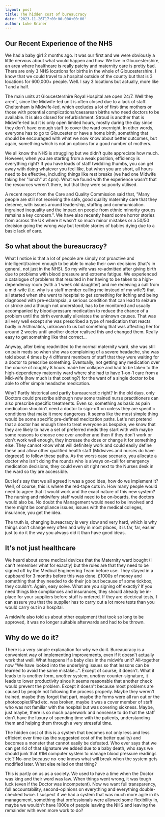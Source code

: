 ```yaml
---
layout: post
title: The hidden cost of bureaucracy
date: '2023-11-26T17:00:00.000+00:00'
author: Luke Briner
---
```


## Our Recent Experience of the NHS
We had a baby girl 2 months ago. It was our first and we were obviously a little nervous about what would happen and how. We live in Gloucestershire, an area where healthcare is really patchy and maternity care is pretty bad. There are only 3 NHS locations for births in the whole of Gloucestershire. I know that we could travel to a hospital outside of the county but that is 3 locations for 600,000+ people. Well. I say 3 locations but actually, more like 1 and a half.

The main units at Gloucestershire Royal Hospital are open 24/7. Well they aren't, since the Midwife-led unit is often closed due to a lack of staff. Cheltenham is Midwife-led, which excludes a lot of first-time mothers or those with potential complications/caesarean births who need doctors to be available. It is also closed for refurbishment. Stroud is another that is Midwife-led but it is only open limited hours, mostly during the day since they don't have enough staff to cover the ward overnight. In other words, everyone has to go to Gloucester or have a home birth, something that should be encouraged with what we now know about better outcomes, but again, something which is not an options for a good number of mothers.

We all know the NHS is struggling but we didn't quite appreciate how much. However, when you are starting from a weak position, efficiency is everything right? If you have loads of staff twiddling thumbs, you can get away with doing whatever you feel like, but when you are short, all hours need to be effective, including things like rest breaks (we had one Midwife taking her "lunch" at 4pm). What we found with the experience wasn't that the resources weren't there, but that they were so poorly utilised.

A recent report from the Care and Quality Commission said that, "Many people are still not receiving the safe, good quality maternity care that they deserve, with issues around leadership, staffing and communication. Ingrained inequality and the impact on people from ethnic minority groups remains a key concern.". We have also recently heard some horror stories from across the UK where it wasn't so much minor mistakes or a 50/50 decision going the wrong way but terrible stories of babies dying due to a basic lack of care.

## So what about the bureaucracy?
What I notice is that a lot of people are simply not proactive and intelligent/trained enough to be able to make their own decisions (that's in general, not just in the NHS). So my wife was re-admitted after giving birth due to problems with blood pressure and extreme fatigue. We experienced a catalogue of problems that resulted in her having to be taken to a high-dependency room (with a 1 week old daughter) and me receiving a call from a mid-wife (i.e. why is a staff member calling me instead of my wife?) that all started when she went to hospital to get something for itching and being diagnosed with pre-eclampsia, a serious condition that can lead to seizure or stroke and although not understood, has to be monitored and usually accompanied by blood-pressure medication to reduce the chance of a problem until the birth eventually alleviates the unknown causes. That was all very well except she was prescribed a type of medication that reacts badly in Asthmatics, unknown to us but something that was affecting her for around 2 weeks until another doctor realised this and changed them. Really easy to get something like that correct...

Anyway, after being readmitted to the normal maternity ward, she was still on pain meds so when she was complaining of a severe headache, she was told about 4 times by 4 different members of staff that they were waiting for a doctor to prescribe something. Eventually, not getting any medication over the course of roughly 8 hours made her collapse and had to be taken to the high-dependency maternity ward where she had to have 1-on-1 care from a Mid-wife (how much is that costing?) for the want of a single doctor to be able to offer simple headache medication.

Why? Partly historical and partly bureaucractic right? In the old days, only Doctors could prescribe although now some trained nurse practitioners can also prescribe specific treatments. Even so, something as basic as pain medication shouldn't need a doctor to sign-off on unless they are specific conditions that make it more dangerous. It seems like the most simple thing would be some specific pre-defined medication paths. Let's not pretend that a doctor has enough time to treat everyone as bespoke, we know that they are likely to have a set of preferred meds they start with with maybe some reasons to choose one over another and then if they don't work or don't work well enough, they increase the dose or change it for something else. They cannot know what will definitely work and could easily define these and allow other qualified health staff (Midwives and nurses do have degrees!) to follow these paths. As the worst-case scenario, you allocate a doctor who isn't doing the rounds who is always on-call for emergency medication decisions, they could even sit right next to the Nurses desk in the ward so thy are accessible.

But let's say that we all agreed it was a good idea, how do we implement it? Well, of course, this is where the red-tape cuts in. How many people would need to agree that it would work and the exact nature of this new system? The nursing and midwifery staff would need to be on-boards, the doctors would also be. No doubt the Management would need to be involved and there might be compliance issues, issues with the medical colleges, insurance, you get the idea.

The truth is, changing bureacracy is very slow and very hard, which is why things don't change very often and why in most places, it is far, far, easier just to do it the way you always did it than have good ideas.

## It's not just healthcare
We heard about some medical devices that the Maternity ward bought (I can't remember what for exactly) but the rules are that they need to be signed off by the Medical Engineering Team before use. They stayed in a cupboard for 3 months before this was done. £1000s of money and something that they needed to do their job but because of some tickbox, they couldn't. Again, easy solve. What are you signing off exactly? If you need things like compliances and insurances, they should already be in-place for your suppliers before stuff is ordered. If they are electrical tests, I can assure you that the supplier has to carry out a lot more tests than you would carry out in a hospital.

A midwife also told us about other equipment that took so long to be approved, it was no longer suitable afterwards and had to be thrown.

## Why do we do it?
There is a very simple explanation for why we do it. Bureaucracy is a convenient way of implementing improvements, even if it doesn't actually work that well. What happens if a baby dies in the midwife unit? All-together now "We have looked into the underlying issues so that lessons can be learned to avoid the same mistake...". Except of course, it doesn't. What it leads to is *another* form, *another* system, *another* counter-signature, it leads to lower productivity since it seems reasonable that another check would prevent the problem. Except it doesn't because most problems are caused by people not following the process properly. Maybe they weren't trained, maybe they forgot that part, maybe the forms were all run out or the photocopier/iPad etc. was broken, maybe it was a cover member of staff who was not familiar with the hospital but was covering sickness. Maybe, just maybe, there is so much paperwork and nonsense to do that the staff don't have the luxury of spending time with the patients, understanding them and helping them through a very stressful time.

The hidden cost of this is a system that becomes not only less and less efficient over time (as the suggested cost of the better quality) and becomes a monster that cannot easily be defeated. Who ever says that we can get rid of that signature we added due to a baby death, who says we should junk that £1M computer system to manage blood pressure readings etc.? No-one because no-one knows what will break when the system gets modified later. What else relied on that thing?

This is partly on us as a society. We used to have a time when the Doctor was king and their word was law. When things went wrong, it was tough luck (even if the Doctor was incompetent). Now we want full transparency, full accountability, second-opinions on everything and everything double-checked twice. I suspect if we had a system that was much more agile in its management, something that professionals were allowed some flexibility in, maybe we wouldn't have 1000s of people leaving the NHS and leaving the remainder with even more work to do?